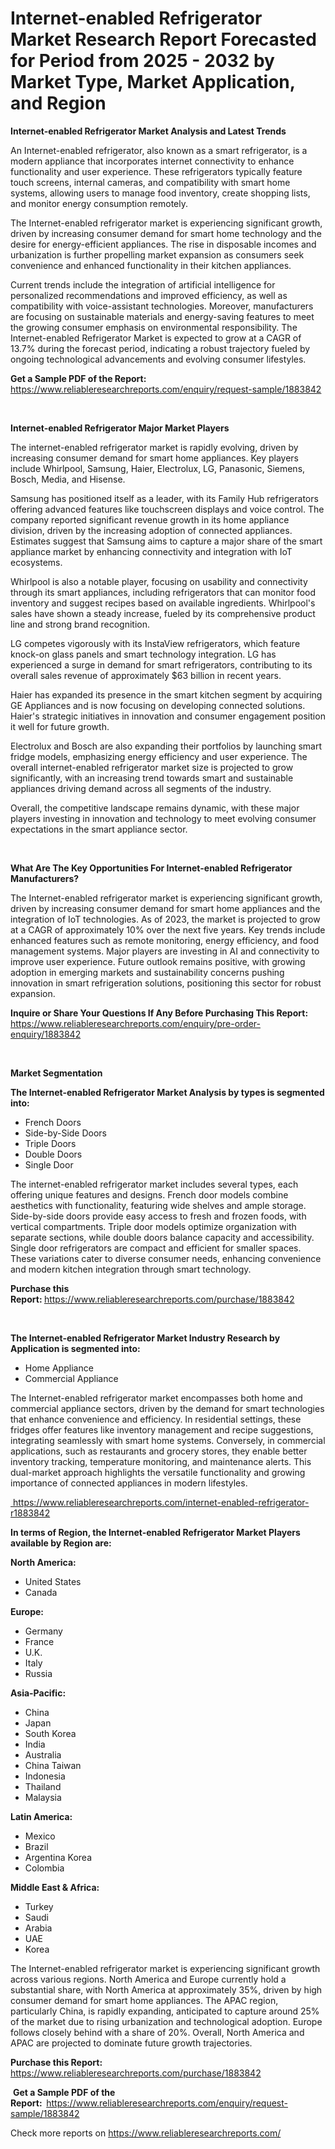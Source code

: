 <p><h1>Internet-enabled Refrigerator Market Research Report Forecasted for Period from 2025 -  2032 by Market Type, Market Application, and Region</h1></p><p><strong>Internet-enabled Refrigerator Market Analysis and Latest Trends</strong></p>
<p><p>An Internet-enabled refrigerator, also known as a smart refrigerator, is a modern appliance that incorporates internet connectivity to enhance functionality and user experience. These refrigerators typically feature touch screens, internal cameras, and compatibility with smart home systems, allowing users to manage food inventory, create shopping lists, and monitor energy consumption remotely. </p><p>The Internet-enabled refrigerator market is experiencing significant growth, driven by increasing consumer demand for smart home technology and the desire for energy-efficient appliances. The rise in disposable incomes and urbanization is further propelling market expansion as consumers seek convenience and enhanced functionality in their kitchen appliances.</p><p>Current trends include the integration of artificial intelligence for personalized recommendations and improved efficiency, as well as compatibility with voice-assistant technologies. Moreover, manufacturers are focusing on sustainable materials and energy-saving features to meet the growing consumer emphasis on environmental responsibility. The Internet-enabled Refrigerator Market is expected to grow at a CAGR of 13.7% during the forecast period, indicating a robust trajectory fueled by ongoing technological advancements and evolving consumer lifestyles.</p></p>
<p><strong>Get a Sample PDF of the Report:&nbsp;</strong> <a href="https://www.reliableresearchreports.com/enquiry/request-sample/1883842?utm_campaign=3060&utm_medium=2&utm_source=Github&utm_content=ia&utm_term=06042025&utm_id=internet-enabled-refrigerator">https://www.reliableresearchreports.com/enquiry/request-sample/1883842</a></p>
<p>&nbsp;</p>
<p><strong>Internet-enabled Refrigerator Major Market Players</strong></p>
<p><p>The internet-enabled refrigerator market is rapidly evolving, driven by increasing consumer demand for smart home appliances. Key players include Whirlpool, Samsung, Haier, Electrolux, LG, Panasonic, Siemens, Bosch, Media, and Hisense.</p><p>Samsung has positioned itself as a leader, with its Family Hub refrigerators offering advanced features like touchscreen displays and voice control. The company reported significant revenue growth in its home appliance division, driven by the increasing adoption of connected appliances. Estimates suggest that Samsung aims to capture a major share of the smart appliance market by enhancing connectivity and integration with IoT ecosystems.</p><p>Whirlpool is also a notable player, focusing on usability and connectivity through its smart appliances, including refrigerators that can monitor food inventory and suggest recipes based on available ingredients. Whirlpool's sales have shown a steady increase, fueled by its comprehensive product line and strong brand recognition.</p><p>LG competes vigorously with its InstaView refrigerators, which feature knock-on glass panels and smart technology integration. LG has experienced a surge in demand for smart refrigerators, contributing to its overall sales revenue of approximately $63 billion in recent years.</p><p>Haier has expanded its presence in the smart kitchen segment by acquiring GE Appliances and is now focusing on developing connected solutions. Haier's strategic initiatives in innovation and consumer engagement position it well for future growth.</p><p>Electrolux and Bosch are also expanding their portfolios by launching smart fridge models, emphasizing energy efficiency and user experience. The overall internet-enabled refrigerator market size is projected to grow significantly, with an increasing trend towards smart and sustainable appliances driving demand across all segments of the industry. </p><p>Overall, the competitive landscape remains dynamic, with these major players investing in innovation and technology to meet evolving consumer expectations in the smart appliance sector.</p></p>
<p>&nbsp;</p>
<p><strong>What Are The Key Opportunities For Internet-enabled Refrigerator Manufacturers?</strong></p>
<p><p>The Internet-enabled refrigerator market is experiencing significant growth, driven by increasing consumer demand for smart home appliances and the integration of IoT technologies. As of 2023, the market is projected to grow at a CAGR of approximately 10% over the next five years. Key trends include enhanced features such as remote monitoring, energy efficiency, and food management systems. Major players are investing in AI and connectivity to improve user experience. Future outlook remains positive, with growing adoption in emerging markets and sustainability concerns pushing innovation in smart refrigeration solutions, positioning this sector for robust expansion.</p></p>
<p><strong>Inquire or Share Your Questions If Any Before Purchasing This Report:</strong> <a href="https://www.reliableresearchreports.com/enquiry/pre-order-enquiry/1883842?utm_campaign=3060&utm_medium=2&utm_source=Github&utm_content=ia&utm_term=06042025&utm_id=internet-enabled-refrigerator">https://www.reliableresearchreports.com/enquiry/pre-order-enquiry/1883842</a></p>
<p>&nbsp;</p>
<p><strong>Market Segmentation</strong></p>
<p><strong>The Internet-enabled Refrigerator Market Analysis by types is segmented into:</strong></p>
<p><ul><li>French Doors</li><li>Side-by-Side Doors</li><li>Triple Doors</li><li>Double Doors</li><li>Single Door</li></ul></p>
<p><p>The internet-enabled refrigerator market includes several types, each offering unique features and designs. French door models combine aesthetics with functionality, featuring wide shelves and ample storage. Side-by-side doors provide easy access to fresh and frozen foods, with vertical compartments. Triple door models optimize organization with separate sections, while double doors balance capacity and accessibility. Single door refrigerators are compact and efficient for smaller spaces. These variations cater to diverse consumer needs, enhancing convenience and modern kitchen integration through smart technology.</p></p>
<p><strong>Purchase this Report:&nbsp;</strong><a href="https://www.reliableresearchreports.com/purchase/1883842?utm_campaign=3060&utm_medium=2&utm_source=Github&utm_content=ia&utm_term=06042025&utm_id=internet-enabled-refrigerator">https://www.reliableresearchreports.com/purchase/1883842</a></p>
<p>&nbsp;</p>
<p><strong>The Internet-enabled Refrigerator Market Industry Research by Application is segmented into:</strong></p>
<p><ul><li>Home Appliance</li><li>Commercial Appliance</li></ul></p>
<p><p>The Internet-enabled refrigerator market encompasses both home and commercial appliance sectors, driven by the demand for smart technologies that enhance convenience and efficiency. In residential settings, these fridges offer features like inventory management and recipe suggestions, integrating seamlessly with smart home systems. Conversely, in commercial applications, such as restaurants and grocery stores, they enable better inventory tracking, temperature monitoring, and maintenance alerts. This dual-market approach highlights the versatile functionality and growing importance of connected appliances in modern lifestyles.</p></p>
<p><a href="https://www.reliableresearchreports.com/internet-enabled-refrigerator-r1883842?utm_campaign=3060&utm_medium=2&utm_source=Github&utm_content=ia&utm_term=06042025&utm_id=internet-enabled-refrigerator">&nbsp;https://www.reliableresearchreports.com/internet-enabled-refrigerator-r1883842</a></p>
<p><strong>In terms of Region, the Internet-enabled Refrigerator Market Players available by Region are:</strong></p>
<p>
    <p> <strong> North America: </strong>
        <ul>
            <li>United States</li>
            <li>Canada</li>
        </ul>
        </p> 
    <p> <strong> Europe: </strong>
        <ul>
            <li>Germany</li>
            <li>France</li>
            <li>U.K.</li>
            <li>Italy</li>
            <li>Russia</li>
        </ul>
        </p> 
    <p> <strong> Asia-Pacific: </strong>
        <ul>
            <li>China</li>
            <li>Japan</li>
            <li>South Korea</li>
            <li>India</li>
            <li>Australia</li>
            <li>China Taiwan</li>
            <li>Indonesia</li>
            <li>Thailand</li>
            <li>Malaysia</li>
        </ul>
        </p> 
    <p> <strong> Latin America: </strong>
        <ul>
            <li>Mexico</li>
            <li>Brazil</li>
            <li>Argentina Korea</li>
            <li>Colombia</li>
        </ul>
        </p> 
    <p> <strong> Middle East & Africa: </strong>
        <ul>
            <li>Turkey</li>
            <li>Saudi</li>
            <li>Arabia</li>
            <li>UAE</li>
            <li>Korea</li>
        </ul>
    </p>
    </p>
<p><p>The Internet-enabled refrigerator market is experiencing significant growth across various regions. North America and Europe currently hold a substantial share, with North America at approximately 35%, driven by high consumer demand for smart home appliances. The APAC region, particularly China, is rapidly expanding, anticipated to capture around 25% of the market due to rising urbanization and technological adoption. Europe follows closely behind with a share of 20%. Overall, North America and APAC are projected to dominate future growth trajectories.</p></p>
<p><strong>Purchase this Report: </strong><a href="https://www.reliableresearchreports.com/purchase/1883842?utm_campaign=3060&utm_medium=2&utm_source=Github&utm_content=ia&utm_term=06042025&utm_id=internet-enabled-refrigerator">https://www.reliableresearchreports.com/purchase/1883842</a></p>
<p>&nbsp;<strong>Get a Sample PDF of the Report:&nbsp;&nbsp;</strong><a href="https://www.reliableresearchreports.com/enquiry/request-sample/1883842?utm_campaign=3060&utm_medium=2&utm_source=Github&utm_content=ia&utm_term=06042025&utm_id=internet-enabled-refrigerator">https://www.reliableresearchreports.com/enquiry/request-sample/1883842</a></p>
<p><strong></strong></p>
<p>Check more reports on <a href="https://www.reliableresearchreports.com/?utm_campaign=3060&utm_medium=2&utm_source=Github&utm_content=ia&utm_term=06042025&utm_id=internet-enabled-refrigerator">https://www.reliableresearchreports.com/</a></p>